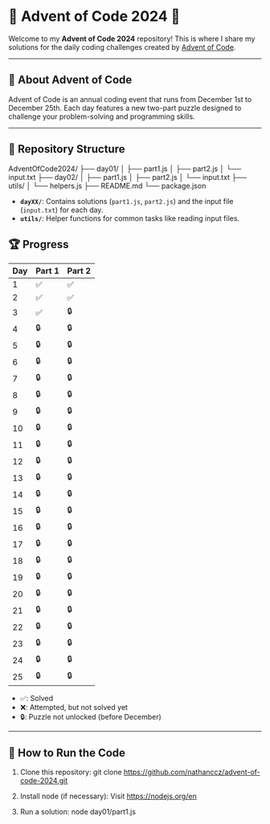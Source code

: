 # 🎄 Advent of Code 2024 🎄

Welcome to my **Advent of Code 2024** repository! This is where I share my solutions for the daily coding challenges created by [Advent of Code](https://adventofcode.com/2024).

---

## 📜 About Advent of Code

Advent of Code is an annual coding event that runs from December 1st to December 25th. Each day features a new two-part puzzle designed to challenge your problem-solving and programming skills.

---

## 📂 Repository Structure

AdventOfCode2024/ ├── day01/ │ ├── part1.js │ ├── part2.js │ └── input.txt ├── day02/ │ ├── part1.js │ ├── part2.js │ └── input.txt ├── utils/ │ └── helpers.js ├── README.md └── package.json

- **`dayXX/`**: Contains solutions (`part1.js`, `part2.js`) and the input file (`input.txt`) for each day.
- **`utils/`**: Helper functions for common tasks like reading input files.

## 🏆 Progress

| Day   | Part 1 | Part 2 |
|------ |--------|--------|
| 1     | ✅      | ✅   |
| 2     | ✅      | ✅   |
| 3     | ✅      | 🔒   |
| 4     | 🔒      | 🔒   |
| 5     | 🔒      | 🔒   |
| 6     | 🔒      | 🔒   |
| 7     | 🔒      | 🔒   |
| 8     | 🔒      | 🔒   |
| 9     | 🔒      | 🔒   |
| 10    | 🔒      | 🔒   |
| 11    | 🔒      | 🔒   |
| 12    | 🔒      | 🔒   |
| 13    | 🔒      | 🔒   |
| 14    | 🔒      | 🔒   |
| 15    | 🔒      | 🔒   |
| 16    | 🔒      | 🔒   |
| 17    | 🔒      | 🔒   |
| 18    | 🔒      | 🔒   |
| 19    | 🔒      | 🔒   |
| 20    | 🔒      | 🔒   |
| 21    | 🔒      | 🔒   |
| 22    | 🔒      | 🔒   |
| 23    | 🔒      | 🔒   |
| 24    | 🔒      | 🔒   |
| 25    | 🔒      | 🔒   |

- ✅: Solved  
- ❌: Attempted, but not solved yet  
- 🔒: Puzzle not unlocked (before December)

---

## 🔧 How to Run the Code

1. Clone this repository:
   git clone https://github.com/nathanccz/advent-of-code-2024.git

2. Install node (if necessary):
   Visit https://nodejs.org/en

3. Run a solution:
   node day01/part1.js 